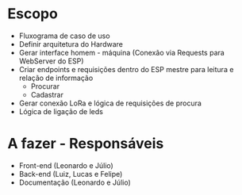 # Escopo
- Fluxograma de caso de uso
- Definir arquitetura do Hardware
- Gerar interface homem - máquina (Conexão via Requests para WebServer do ESP)
- Criar endpoints e requisições dentro do ESP mestre para leitura e relação de informação
  - Procurar
  - Cadastrar
- Gerar conexão LoRa e lógica de requisições de procura
- Lógica de ligação de leds


# A fazer - Responsáveis
- Front-end (Leonardo e Júlio)
- Back-end (Luiz, Lucas e Felipe)
- Documentação (Leonardo e Júlio)
